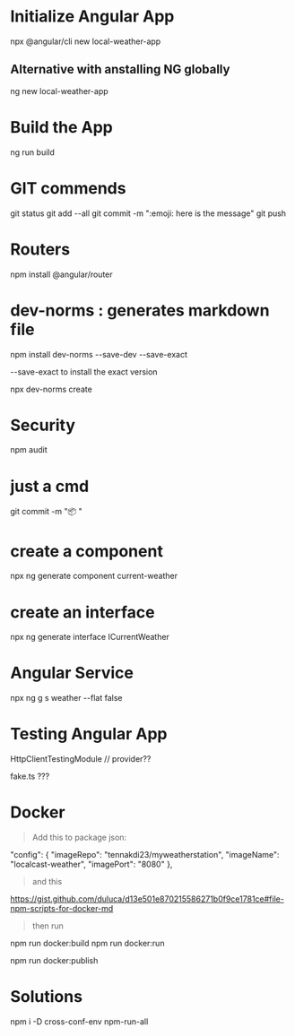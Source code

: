 # Initialize Angular App

npx @angular/cli new local-weather-app

## Alternative with anstalling NG globally

ng new local-weather-app

# Build the App

ng run build

# GIT commends

git status
git add --all
git commit -m ":emoji: here is the message"
git push

# Routers

npm install @angular/router

# dev-norms : generates markdown file

npm install dev-norms --save-dev --save-exact

--save-exact to install the exact version

npx dev-norms create

# Security

npm audit

# just a cmd

git commit -m ":package: "


# create a component

npx ng generate component current-weather

# create an interface

npx ng generate interface ICurrentWeather

# Angular Service

npx ng g s weather --flat false

# Testing Angular App

HttpClientTestingModule  // provider??

fake.ts ???

# Docker

> Add this to package json:

  "config": {
    "imageRepo": "tennakdi23/myweatherstation",
    "imageName": "localcast-weather",
    "imagePort": "8080"
  },

  > and this

  https://gist.github.com/duluca/d13e501e870215586271b0f9ce1781ce#file-npm-scripts-for-docker-md

> then run

npm run docker:build
npm run docker:run

npm run docker:publish

# Solutions

npm i -D cross-conf-env npm-run-all
